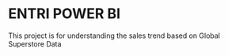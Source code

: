# ENTRI POWER BI

This project is for understanding the sales trend based on Global Superstore Data 


